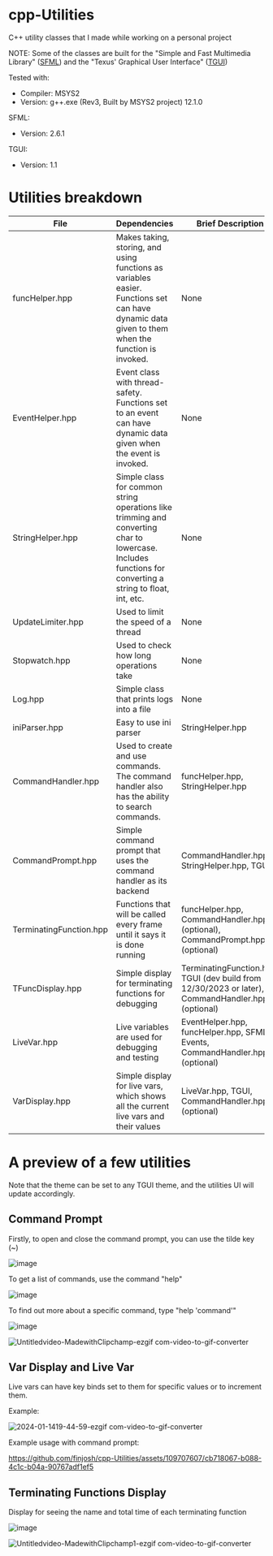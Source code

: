 # cpp-Utilities
C++ utility classes that I made while working on a personal project

NOTE: Some of the classes are built for the "Simple and Fast Multimedia Library" ([SFML](https://www.sfml-dev.org/index.php)) and the "Texus' Graphical User Interface" ([TGUI](https://tgui.eu/))

Tested with: 
  - Compiler: MSYS2
  - Version: g++.exe (Rev3, Built by MSYS2 project) 12.1.0

SFML:
  - Version: 2.6.1

TGUI:
  - Version: 1.1

# Utilities breakdown
| File | Dependencies | Brief Description |
| --- | --- | --- |
| funcHelper.hpp | Makes taking, storing, and using functions as variables easier. Functions set can have dynamic data given to them when the function is invoked. | None |
| EventHelper.hpp | Event class with thread-safety. Functions set to an event can have dynamic data given when the event is invoked. | None |
| StringHelper.hpp | Simple class for common string operations like trimming and converting char to lowercase. Includes functions for converting a string to float, int, etc. | None |
| UpdateLimiter.hpp | Used to limit the speed of a thread | None |
| Stopwatch.hpp | Used to check how long operations take | None |
| Log.hpp | Simple class that prints logs into a file | None |
| iniParser.hpp | Easy to use ini parser | StringHelper.hpp |
| CommandHandler.hpp | Used to create and use commands. The command handler also has the ability to search commands. | funcHelper.hpp, StringHelper.hpp |
| CommandPrompt.hpp | Simple command prompt that uses the command handler as its backend | CommandHandler.hpp, StringHelper.hpp, TGUI |
| TerminatingFunction.hpp | Functions that will be called every frame until it says it is done running | funcHelper.hpp, CommandHandler.hpp (optional), CommandPrompt.hpp (optional) |
| TFuncDisplay.hpp | Simple display for terminating functions for debugging | TerminatingFunction.hpp, TGUI (dev build from 12/30/2023 or later), CommandHandler.hpp (optional) |
| LiveVar.hpp | Live variables are used for debugging and testing | EventHelper.hpp, funcHelper.hpp, SFML Events, CommandHandler.hpp (optional) |
| VarDisplay.hpp | Simple display for live vars, which shows all the current live vars and their values | LiveVar.hpp, TGUI, CommandHandler.hpp (optional) |

# A preview of a few utilities
Note that the theme can be set to any TGUI theme, and the utilities UI will update accordingly. 

## Command Prompt

Firstly, to open and close the command prompt, you can use the tilde key (~)

![image](https://github.com/finjosh/cpp-Utilities/assets/109707607/990e7045-e504-4d80-b135-ae33b1eaf529)

To get a list of commands, use the command "help"

![image](https://github.com/finjosh/cpp-Utilities/assets/109707607/199cc998-220e-43eb-b51b-314a8216f380)

To find out more about a specific command, type "help 'command'"

![image](https://github.com/finjosh/cpp-Utilities/assets/109707607/2ab067a8-ab5e-428e-bdf8-98fbda065fe0)

![Untitledvideo-MadewithClipchamp-ezgif com-video-to-gif-converter](https://github.com/finjosh/cpp-Utilities/assets/109707607/0b10f62a-a905-44c3-ab3f-91f41092c9d2)

## Var Display and Live Var

Live vars can have key binds set to them for specific values or to increment them.

Example:

![2024-01-1419-44-59-ezgif com-video-to-gif-converter](https://github.com/finjosh/cpp-Utilities/assets/109707607/de21c7f9-2e3f-4d26-a9f4-829ef0962d87)

Example usage with command prompt:

https://github.com/finjosh/cpp-Utilities/assets/109707607/cb718067-b088-4c1c-b04a-90767adf1ef5

## Terminating Functions Display

Display for seeing the name and total time of each terminating function

![image](https://github.com/finjosh/cpp-Utilities/assets/109707607/6ccbe7e5-0fef-4375-9220-54400852c50b)

![Untitledvideo-MadewithClipchamp1-ezgif com-video-to-gif-converter](https://github.com/finjosh/cpp-Utilities/assets/109707607/976373e7-f805-4e30-959e-7b8c9aef7a17)
